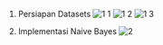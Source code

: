 1.	Persiapan Datasets
![1 1](https://github.com/user-attachments/assets/39d2b54b-66d1-4cca-b283-950555bba2b9)
![1 2](https://github.com/user-attachments/assets/180c03e5-6de1-4ffd-8219-ecc6e74272f4)
![1 3](https://github.com/user-attachments/assets/cf12a07e-546b-4ab7-804e-32b64174b917)

2.	Implementasi Naive Bayes
   ![2](https://github.com/user-attachments/assets/ef646930-b846-4c7e-8d1d-38b342ea7151)

